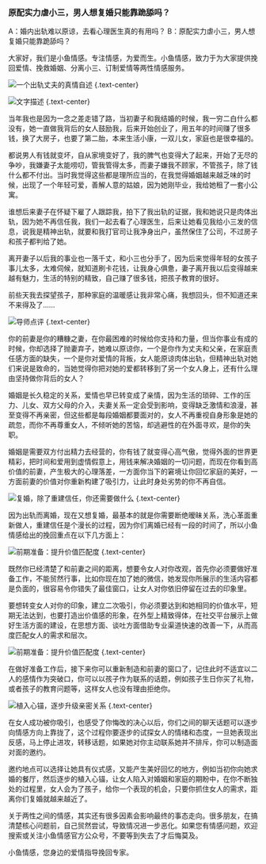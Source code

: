 ### 原配实力虐小三，男人想复婚只能靠跪舔吗？

A：婚内出轨难以原谅，去看心理医生真的有用吗？
B：原配实力虐小三，男人想复婚只能靠跪舔吗？

大家好，我们是小鱼情感。专注情感，为爱而生。小鱼情感，致力于为大家提供挽回爱情、挽救婚姻、分离小三、订制爱情等两性情感服务。

![一个出轨丈夫的真情自述](/images/articles/a1/a1_4/image1.png "一个出轨丈夫的真情自述") {.text-center}

![文字描述](/images/articles/a1/a1_4/image2.png "文字描述") {.text-center}

当年我也是因为一念之差走错了路，当初妻子和我结婚的时候，我一穷二白什么都没有，她一直做我背后的女人鼓励我，后来开始创业了，用五年的时间赚了很多钱，换了大房子，也要了第二胎，本来生活小康，一双儿女，家庭也是很幸福的。

都说男人有钱就变坏，自从家境变好了，我的脾气也变得大了起来，开始了无尽的争吵，我嫌妻子太能唠叨，管我管得太多，而妻子嫌我不顾家，不管孩子，除了钱什么都不付出。当时我觉得这些都是理所应当的，在我觉得婚姻越来越乏味的时候，出现了一个年轻可爱，善解人意的姑娘，因为她刚毕业，我给她租了一套小公寓。

谁想后来妻子在怀疑下雇了人跟踪我，拍下了我出轨的证据，我和她说只是肉体出轨，因为她不再信任我，我们一起去看了心理医生，后来让她看见我给小三发的信息，说我是精神出轨，就要和我打官司让我净身出户，虽然保住了公司，不过房子和孩子都判给了她。

离开妻子以后我的事业也一落千丈，和小三也分手了，因为后来觉得年轻的女孩子事儿太多，太难伺候，就知道刷卡花钱，让我身心俱惫，妻子离开我以后变得越来越有魅力，生活的特别的精致，自己赚了很多钱，把孩子教育的很好。

前些天我去探望孩子，那种家庭的温暖感让我非常心痛，我想回头，但不知道还来不来得及了......

![导师点评](/images/articles/a1/a1_4/image3.png "导师点评") {.text-center}

你的前妻是你的糟糠之妻，在你最困难的时候给你支持和力量，但当你事业有成的时候，你却选择了抛妻弃子，她难以原谅你，一个是你作为丈夫和父亲，在家庭责任感方面的缺失，一个是你对爱情的背叛，女人能原谅肉体出轨，但精神出轨对她们来说是致命的，当她觉得你把对她的爱都转移到了另一个女人身上，还有什么理由坚持做你背后的女人？

婚姻是长久稳定的关系，爱情也早已转变成了亲情，因为生活的琐碎、工作的压力、儿女、双方父母的介入，夫妻关系一定会受到影响，变得缺乏激情和浪漫，甚至变得不再亲密，但这些都是每段婚姻都要面对的，女人不再重视自身形象是她的疏忽，而你不再尊重女人，不倾听她的苦恼，却逃避性的在外面寻欢，是你的失职。

婚姻是需要双方付出精力去经营的，你有钱了就变得心高气傲，觉得外面的世界更精彩，把时间和爱用到虚情假意上，用钱来解决婚姻的一切问题，而现在你看到高价值的前妻，产生极大的心理落差，一方面你当下的窘境让你回忆家庭的美好，一方面前妻的价值对你重新构建了吸引力，让此时身处劣势的你不再自信。

![复婚，除了重建信任，你还需要做什么](/images/articles/a1/a1_4/image4.png "复婚，除了重建信任，你还需要做什么") {.text-center}

因为出轨而离婚，现在又想复婚，最基本的就是你需要断绝暧昧关系，洗心革面重新做人，重建信任是个漫长的过程，因为你们离婚已经有一段的时间了，所以小鱼情感给出的挽回重点在以下几方面上：

![前期准备：提升价值匹配度](/images/articles/a1/a1_4/image5.png "前期准备：提升价值匹配度") {.text-center}

既然你已经清楚了和前妻之间的距离，想要令女人对你改观，首先你必须要做好准备工作，不能贸然行事，比如你现在加了她的微信，她发现你所展示的生活内容都是负面的，很容易令你错失了最佳窗口，让女人对你依旧停留在过去的印象里。

要想转变女人对你的印象，建立二次吸引，你必须要达到和她相同的价值水平，短期无法达到，也要打造出价值感的形象，在外型上精致得体，在社交平台展示上做好生活方面的建设，在思想方面、谈吐方面借助专业渠道快速的改善一下，从而高度匹配女人的需求和层次。

![前期准备：提升价值匹配度](/images/articles/a1/a1_4/image6.png "前期准备：提升价值匹配度") {.text-center}

在做好准备工作后，接下来你可以重新制造和前妻的窗口了，记住此时不适宜以二人的感情作为突破口，你可以以孩子作为联系的话题，例如孩子生日你买了礼物，或者孩子的教育问题等，这样女人也没有理由拒绝你。

![植入心锚，逐步升级亲密关系](/images/articles/a1/a1_4/image7.png "植入心锚，逐步升级亲密关系") {.text-center}

在女人成功被你吸引，也感受了你悔改的决心以后，你们之间的聊天话题可以逐步向情感方向上靠拢了，这个过程你要逐步的试探女人的情绪和态度，一旦她表现出反感，马上停止进攻，转移话题，如果她对你主动联系她并不排斥，你可以制造面对面的邀约。

邀约地点可以选择让她具有仪式感，又能产生美好回忆的地方，例如当初你向她求婚的餐厅，然后逐步的植入心锚，让女人陷入对婚姻和家庭的期盼中，在你不断独处的过程里，女人会为了孩子，给你一个表现的机会，只要你抓住女人的需求，距离你们复婚就越来越近了。

关于两性之间的情感，其实还有很多因素会影响最终的事态走向。很多朋友，在搞清楚核心问题前，自己贸然尝试，导致情况进一步恶化。如果您有情感问题，欢迎搜索或关注小鱼情感官方公众号，不要等到失去了才后悔莫及。

小鱼情感，您身边的爱情指导挽回专家。

